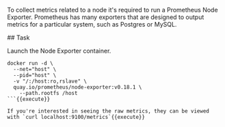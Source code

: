 To collect metrics related to a node it's required to run a Prometheus Node Exporter. Prometheus has many exporters that are designed to output metrics for a particular system, such as Postgres or MySQL.

## Task

Launch the Node Exporter container.

```
docker run -d \
  --net="host" \
  --pid="host" \
  -v "/:/host:ro,rslave" \
  quay.io/prometheus/node-exporter:v0.18.1 \
    --path.rootfs /host
```{{execute}}

If you're interested in seeing the raw metrics, they can be viewed with `curl localhost:9100/metrics`{{execute}}
